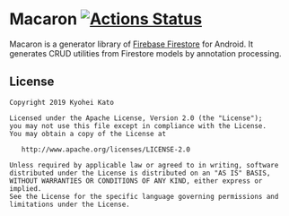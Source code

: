 # Macaron [![Actions Status](https://github.com/ksfee684/Macaron/workflows/Master%20Check/badge.svg)](https://github.com/ksfee684/Macaron/actions)

Macaron is a generator library of [Firebase Firestore](https://firebase.google.com/docs/firestore) for Android.
It generates CRUD utilities from Firestore models by annotation processing.

## License

```
Copyright 2019 Kyohei Kato

Licensed under the Apache License, Version 2.0 (the "License");
you may not use this file except in compliance with the License.
You may obtain a copy of the License at

   http://www.apache.org/licenses/LICENSE-2.0

Unless required by applicable law or agreed to in writing, software
distributed under the License is distributed on an "AS IS" BASIS,
WITHOUT WARRANTIES OR CONDITIONS OF ANY KIND, either express or implied.
See the License for the specific language governing permissions and
limitations under the License.
```

